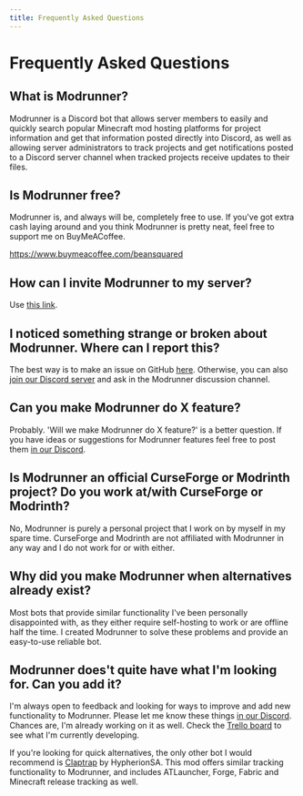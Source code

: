 ```yaml
---
title: Frequently Asked Questions
---
```


# Frequently Asked Questions

## What is Modrunner?

Modrunner is a Discord bot that allows server members to easily and quickly search popular Minecraft mod hosting platforms for project information and get that information posted directly into Discord, as well as allowing server administrators to track projects and get notifications posted to a Discord server channel when tracked projects receive updates to their files.

## Is Modrunner free?

Modrunner is, and always will be, completely free to use. If you've got extra cash laying around and you think Modrunner is pretty neat, feel free to support me on BuyMeACoffee.

https://www.buymeacoffee.com/beansquared

## How can I invite Modrunner to my server?

Use [this link](https://discord.com/api/oauth2/authorize?client_id=978413985722404924&permissions=2048&scope=bot%20applications.commands).

## I noticed something strange or broken about Modrunner. Where can I report this?

The best way is to make an issue on GitHub [here](https://github.com/beans-squared/modrunner-bot/issues). Otherwise, you can also [join our Discord server](https://discord.gg/fm88jhzEbt) and ask in the Modrunner discussion channel.

## Can you make Modrunner do X feature?

Probably. 'Will we make Modrunner do X feature?' is a better question. If you have ideas or suggestions for Modrunner features feel free to post them [in our Discord](https://discord.gg/fm88jhzEbt).

## Is Modrunner an official CurseForge or Modrinth project? Do you work at/with CurseForge or Modrinth?

No, Modrunner is purely a personal project that I work on by myself in my spare time. CurseForge and Modrinth are not affiliated with Modrunner in any way and I do not work for or with either.

## Why did you make Modrunner when alternatives already exist?

Most bots that provide similar functionality I've been personally disappointed with, as they either require self-hosting to work or are offline half the time. I created Modrunner to solve these problems and provide an easy-to-use reliable bot.

## Modrunner does't quite have what I'm looking for. Can you add it?

I'm always open to feedback and looking for ways to improve and add new functionality to Modrunner. Please let me know these things [in our Discord](https://discord.gg/fm88jhzEbt). Chances are, I'm already working on it as well. Check the [Trello board](https://trello.com/b/tNrFYngk) to see what I'm currently developing.

If you're looking for quick alternatives, the only other bot I would recommend is [Claptrap](https://claptrapbot.me/) by HypherionSA. This mod offers similar tracking functionality to Modrunner, and includes ATLauncher, Forge, Fabric and Minecraft release tracking as well.
